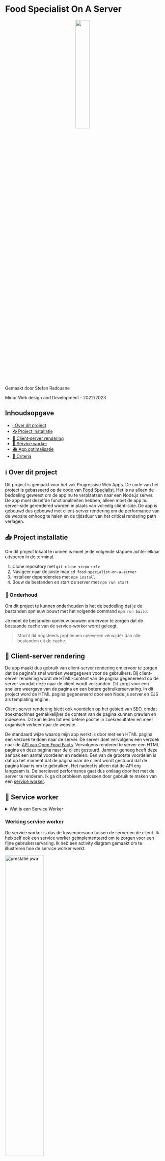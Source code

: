 # Food Specialist On A Server

<p align="center">
<img src="src/assets/assets/icon/icon-512x512.png" width="30%">
</p>

Gemaakt door Stefan Radouane

Minor Web design and Development - 2022/2023

<!-- De demo is te bekijken via deze [link](http://localhost:4000). -->

## Inhoudsopgave

- [ℹ️ Over dit project](#ℹ️-over-dit-project)
- [📥 Project installatie](#📥-project-installatie)
- [🧠 Client-server rendering](#🧠-client-server-rendering)
- [👷 Service worker](#👷-service-worker)
- [🚑 App optimalisatie](#🚑-app-optimalisatie)
- [📝 Criteria](#📝-criteria)

## ℹ️ Over dit project

Dit project is gemaakt voor het vak Progressive Web Apps. De code van het project is gebasseerd op de code van [Food Specialist](https://github.com/stefanradouane/food-specialist). Het is nu alleen de bedoeling geweest om de app nu te verplaatsen naar een Node.js server. De app moet dezelfde functionaliteiten hebben, alleen moet de app nu server-side gerendered worden in plaats van volledig client-side. De app is gebouwd dus gebouwd met client-server rendering om de performance van de website omhoog te halen en de tijdsduur van het critical rendering path verlagen.

## 📥 Project installatie

Om dit project lokaal te runnen is moet je de volgende stappen achter elkaar uitvoeren in de terminal.

1. Clone repository met `git clone <repo-url>`
2. Navigeer naar de juiste map `cd food-specialist-on-a-server`
3. Installeer dependencies met `npm install`
4. Bouw de bestanden en start de server met `npm run start`

### 🚧 Onderhoud

Om dit project te kunnen onderhouden is het de bedoeling dat je de bestanden opnieuw bouwt met het volgende command `npm run build`.

Je moet de bestanden opnieuw bouwen om ervoor te zorgen dat de bestaande cache van de service-worker wordt geleegt.

> Mocht dit nogsteeds problemen opleveren verwijder dan alle bestanden uit de cache.

## 🧠 Client-server rendering

De app maakt dus gebruik van client-server rendering om ervoor te zorgen dat de pagina's snel worden weergegeven voor de gebruikers. Bij client-server rendering wordt de HTML-content van de pagina gegenereerd op de server voordat deze naar de client wordt verzonden. Dit zorgt voor een snellere weergave van de pagina en een betere gebruikerservaring. In dit project word de HTML pagina gegenereerd door een Node.js server en EJS als templating engine.

Client-server rendering biedt ook voordelen op het gebied van SEO, omdat zoekmachines gemakkelijker de content van de pagina kunnen crawlen en indexeren. Dit kan leiden tot een betere positie in zoekresultaten en meer organisch verkeer naar de website.

De standaard wijze waarop mijn app werkt is door met een HTML pagina een verzoek te doen naar de server. De server doet vervolgens een verzoek naar de [API van Open Food Facts](https://openfoodfacts.github.io/api-documentation). Vervolgens rendered te server een HTML pagina en deze pagina naar de client gestuurd. Jammer genoeg heeft deze aanpak een aantal voordelen en nadelen. Een van de grootste voordelen is dat op het moment dat de pagina naar de client wordt gestuurd dat de pagina klaar is om te gebruiken. Het nadeel is alleen dat de API erg langzaam is. De percieved performance gaat dus omlaag door het met de server te renderen. Ik ga dit probleem oplossen door gebruik te maken van een [service worker](#👷-service-worker).

## 👷 Service worker

<details>
<summary>Wat is een Service Worker</summary>

Een service worker is een JavaScript-worker die in de browser draait en fungeert als een tussenpersoon tussen de webpagina en het netwerk. Het stelt ontwikkelaars in staat om progressieve webapps (PWA's) te maken die offline kunnen werken en sneller kunnen laden, zelfs bij slechte netwerkverbindingen.

Een service worker kan verschillende taken uitvoeren, zoals het cachen van bronnen zoals afbeeldingen, stylesheets en JavaScript-bestanden om offline toegang mogelijk te maken. Het kan ook pushmeldingen naar gebruikers sturen en de app updaten zonder dat de gebruiker de pagina hoeft te herladen.

Service workers maken gebruik van een caching-mechanisme dat de Cache API wordt genoemd. Dit stelt ontwikkelaars in staat om bepaalde bronnen op te slaan in een cache, zodat deze later snel kunnen worden opgehaald en getoond aan de gebruiker, zelfs wanneer de internetverbinding wegvalt. Service workers kunnen ook dynamisch de inhoud van de cache bijwerken, zodat gebruikers altijd de meest recente versie van de app zien.

Service workers zijn een krachtig hulpmiddel voor het bouwen van webapps die net zo responsief zijn als native apps. Ze bieden ontwikkelaars meer controle over hoe de app omgaat met netwerkverbindingen en maken het mogelijk om een ​​geweldige gebruikerservaring te bieden, zelfs in omstandigheden met een slechte internetverbinding.

</details>

### Werking service worker

De service worker is dus de tussenpersoon tussen de server en de client. Ik heb zelf ook een service worker geimplementeerd om te zorgen voor een fijne gebruikerservaring. Ik heb een activity diagram gemaakt om te illustreren hoe de service worker werkt.

<img src="docs/pres-good-list.png" alt="prestatie pwa" width="50%">

#### Activiteiten diagram

Het bijgevoegde activiteiten diagram geeft een overzicht van de verschillende stappen die plaatsvinden bij het laden van de app, inclusief de Service Worker.

```sql
+----------------+         +-----------------+
|                |  fetch  |                |
|   Service      | ------> |    Network     |
|   Worker       | <------ |    (Online)    |
|                |         |                |
+----------------+         +----------------+
       |                            |
       |                            |
       |                            |
+----------------+         +----------------+
|                |         |                |
|      App       |         |     Cache      |
|                |         |                |
+----------------+         +----------------+
```

In dit diagram kun je zien dat de Service Worker, zodra deze is geïnstalleerd en geactiveerd, de netwerkrequests van de app onderschept. Bij een netwerkrequest zoekt de Service Worker eerst in de cache of de gevraagde asset al eerder is opgehaald. Als dit het geval is, stuurt de Service Worker de asset vanuit de cache terug naar de app. Als de asset nog niet in de cache aanwezig is, wordt deze opgehaald vanaf het netwerk en vervolgens gecached door de Service Worker voor toekomstig gebruik, dit word ook wel <em>runtime caching</em> genoemt.

Op deze manier kan de app bij het opnieuw openen van de pagina sneller worden weergegeven, omdat de Service Worker de benodigde assets al in de cache heeft opgeslagen. Dit zorgt voor een betere gebruikerservaring en verbeterd de prestaties van de app verbeteren.

## 🚑 App optimalisatie

### Critical render path

<details>
<summary>Wat is een critical render path</summary>

Het critical render path is de reeks stappen die een browser neemt om de inhoud van een webpagina te laden en weer te geven. Het omvat alles, van het downloaden van HTML, CSS en JavaScript-bestanden tot het berekenen van de lay-out van de pagina en het uiteindelijk tonen van de inhoud aan de gebruiker.

Elke stap in het kritieke renderpad heeft invloed op de tijd die nodig is om de pagina te laden en weer te geven. Het optimaliseren van het kritieke renderpad is daarom een ​​belangrijk onderdeel van het verbeteren van de prestaties van een webpagina.

De belangrijkste stappen in het kritieke renderpad zijn:

1. Verwerking van HTML: De browser downloadt en analyseert de HTML-code van de pagina om de structuur van de pagina te begrijpen.
2. Laden van CSS: De browser downloadt en analyseert de CSS-code om de visuele opmaak van de pagina te bepalen.
3. Laden van JavaScript: De browser downloadt en analyseert JavaScript-code om de dynamische functionaliteit van de pagina mogelijk te maken.
4. Berekening van de lay-out: De browser berekent de lay-out van de pagina op basis van de HTML-structuur en CSS-stijlen.
5. Schilderen van de pagina: De browser schildert de inhoud van de pagina op het scherm.

Om het kritieke renderpad te optimaliseren, moet je je zich richten op het minimaliseren van de hoeveelheid code die wordt gedownload, het verminderen van het aantal serveraanvragen en het verkleinen van de omvang van de HTML-, CSS- en JavaScript-bestanden. Andere technieken voor het optimaliseren van het kritieke renderpad zijn onder meer het gebruik van asynchrone of uitgestelde script-laden en het vermijden van render-blokkerende JavaScript-code.

Door het kritieke renderpad te optimaliseren, kunnen ontwikkelaars de laadtijd van een webpagina verkorten en de gebruikerservaring verbeteren.

</details>

In dit project heb ik verschillende technieken geïmplementeerd om de critical render path te optimaliseren.

### Optimalisaties voor de critical render path

Om de complete tijdsduur van de critical render path te verlagen heb ik de volgende optimalisaties geïmplementeerd:

- Minificatie van CSS en JavaScript bestanden
- Lazy loading van afbeeldingen
- Cachen van pagina's
- Cachen van images (als webp)
- Elk request sturen al gzip

Naast alles wat ik heb geimplementeerd waren er nog een aantal mogelijke optimalisaties die ik <em>(nog)</em> niet heb uitgevoerd:

- Minificatie van HTML
- Font caching (ik maak gebruik van open sans, dit is bijna op elk apparaat geinstallerd.)
- Asynchroon inladen van javascript.

#### Implementatie van de optimalisaties

Door het the minificeren van CSS en Javascript kan de browser deze bestanden sneller lezen en laden, daarnaast worden de bestanden gecached om de download tijd te verlagen. De afbeelding worden omgezet in webp (een kleiner bestandsformaat) om de laad tijd te verlagen, daarnaast worden ook de afbeeldingen gecached als webp om de grootte van de cache opslag te verkleinen. De afbeeldingen worden met lazy loading ingeladen, zodat niet alle afbeeldingen in een keer worden gedownload. De pagina's worden gecached om te zorgen dat de tweede keer dat de pagina wordt bezocht de laadtijd aanzienlijk afneemt. Tot slot word elk request vanuit de server verstuurd als gecomprimeerd gzip bestand. Dit zorgt ervoor dat de download grootte word verlaagd. Tot slot kan alles wat wordt gecached ook offline gebruikt worden, om de complete UX te verbeteren.

Door deze technieken toe te passen, hebben ik de critical render path van de app geoptimaliseerd en de prestaties en gebruikerservaring verbeterd om te zorgen voor een betere <em>runtime</em>.

### Optimalisaties voor de percieved performance

<details>
<summary>Wat is percieved performance</summary>
Uitleg wat is percieved performance

</details>

In dit project heb ik verschillende technieken geïmplementeerd om de percieved performance te optimaliseren.

#### Implementatie van de optimalisaties

Om de complete tijdsduur van de critical render path te verlagen heb ik de volgende optimalisaties geïmplementeerd:

- View transition API
- Front end requests
- Loading animations

Naast alles wat ik heb geimplementeerd waren er nog een aantal mogelijke optimalisaties die ik <em>(nog)</em> niet heb uitgevoerd:

- IDK
- IDK

##### View transition API

##### Front end requests

##### Loading animations

Uitleg van de view transition api en hoe deze ervoor zorgt dat de percieved performance omhoog gaat

### Resultaten optimalisaties

Veel foto's van izjen onderzoek.

## :memo: Criteria

- [ ] Project Your app is published and can be accessed using the browser. Your project is thoroughly documented in the README.md file in your repository. Included are an explanation of client- server rendering, an activity diagram including the Service Worker and a list of enhancements to optimize the critical render path implemented your app.
- [ ] Serverside rendering You’ve implemented serverside rendering and have articulated how it works and why you should want it.
- [ ] Service Worker You’ve implemented a usefull Service Worker and show it’s working in an activity diagram.
- [ ] Critical render path You’ve enhanced the critical render path for a better runtime or percieved performance in multiple ways and have described how you managed to do this.
